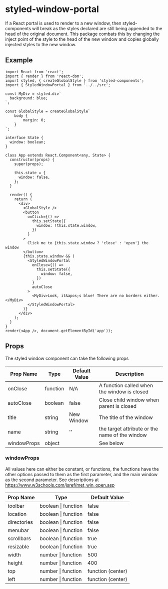 # styled-window-portal

If a React portal is used to render to a new window, then styled-components will break as the styles declared are still being appended to the head of the original document. This package combats this by changing the inject point of the style to the head of the new window and copies globally injected styles to the new window.

## Example

```tsx
import React from 'react';
import { render } from 'react-dom';
import styled, { createGlobalStyle } from 'styled-components';
import { StyledWindowPortal } from '../../src';

const MyDiv = styled.div`
  background: blue;
`;

const GlobalStyle = createGlobalStyle`
    body {
        margin: 0;
    }
`;

interface State {
  window: boolean;
}

class App extends React.Component<any, State> {
  constructor(props) {
    super(props);

    this.state = {
      window: false,
    };
  }

  render() {
    return (
      <div>
        <GlobalStyle />
        <button
          onClick={() =>
            this.setState({
              window: !this.state.window,
            })
          }
        >
          Click me to {this.state.window ? 'close' : 'open'} the window
        </button>
        {this.state.window && (
          <StyledWindowPortal
            onClose={() =>
              this.setState({
                window: false,
              })
            }
            autoClose
          >
            <MyDiv>Look, it&apos;s blue! There are no borders either.</MyDiv>
          </StyledWindowPortal>
        )}
      </div>
    );
  }
}
render(<App />, document.getElementById('app'));
```

## Props

The styled window component can take the following props

| Prop Name   | Type     | Default Value | Description                                    |
| ----------- | -------- | ------------- | ---------------------------------------------- |
| onClose     | function | N/A           | A function called when the window is closed    |
| autoClose   | boolean  | false         | Close child window when parent is closed       |
| title       | string   | New Window    | The title of the window                        |
| name        | string   | ''            | the target attribute or the name of the window |
| windowProps | object   |               | See below                                      |

### windowProps

All values here can either be constant, or functions, the functions have the other options passed to them as the first parameter, and the main window as the second parameter. See descriptions at https://www.w3schools.com/jsref/met_win_open.asp

| Prop Name   | Type                | Default Value     |
| ----------- | ------------------- | ----------------- |
| toolbar     | boolean \| function | false             |
| location    | boolean \| function | false             |
| directories | boolean \| function | false             |
| menubar     | boolean \| function | false             |
| scrollbars  | boolean \| function | true              |
| resizable   | boolean \| function | true              |
| width       | number \| function  | 500               |
| height      | number \| function  | 400               |
| top         | number \| function  | function (center) |
| left        | number \| function  | function (center) |
